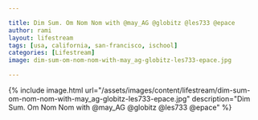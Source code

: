```yaml
---

title: Dim Sum. Om Nom Nom with @may_AG @globitz @les733 @epace
author: rami
layout: lifestream 
tags: [usa, california, san-francisco, ischool]
categories: [Lifestream]
image: dim-sum-om-nom-nom-with-may_ag-globitz-les733-epace.jpg

---
```


{% include image.html url="/assets/images/content/lifestream/dim-sum-om-nom-nom-with-may_ag-globitz-les733-epace.jpg" description="Dim Sum. Om Nom Nom with @may_AG @globitz @les733 @epace" %}

